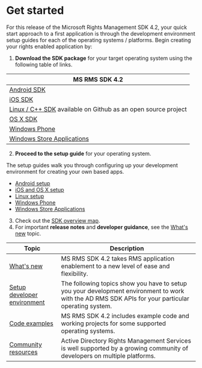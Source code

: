 ﻿
# Get started #

For this release of the Microsoft Rights Management SDK 4.2, your quick start approach to a first application is through the development environment setup guides for each of the operating systems / platforms. Begin creating your rights enabled application by:

1. **Download the SDK package** for your target operating system using the following table of links.

  |MS RMS SDK 4.2|
  |---------------|
  |[Android SDK](http://Go.Microsoft.Com/FWLink/p/?LinkId=404271)|
  |[iOS SDK](http://Go.Microsoft.Com/FWLink/p/?LinkId=404272)|
  |[Linux / C++ SDK](https://github.com/AzureAD/rms-sdk-for-cpp) available on Github as an open source project|
  |[OS X SDK](http://Go.Microsoft.Com/FWLink/p/?LinkId=404273)|
  |[Windows Phone](http://go.microsoft.com/fwlink/p/?LinkId=524758)|
  |[Windows Store Applications](http://go.microsoft.com/fwlink/p/?LinkID=526163)|

2. **Proceed to the setup guide** for your operating system.

  The setup guides walk you through configuring up your development environment for creating your own based apps.
  - [Android setup](android_sdk.md)
  - [iOS and OS X setup](ios_sdk.md)          
  - [Linux setup](linux_setup.md)              
  - [Windows Phone](windows_phone_apps.md)     
  - [Windows Store Applications](winrt_sdk.md)

3. Check out the [SDK overview map](api_reference-new.md).
4. For important **release notes** and **developer guidance**, see the [What's new](release_notes.md) topic.

  |Topic|Description|
  |-----|-----------|
  |[What's new](release_notes.md)|MS RMS SDK 4.2 takes RMS application enablement to a new level of ease and flexibility.|
  |[Setup developer environment](setup_developer_environment.md)|The following topics show you have to setup you your development environment to work with the AD RMS SDK APIs for your particular operating system.|
  |[Code examples](code_examples.md)|MS RMS SDK 4.2 includes example code and working projects for some supported operating systems.|
  |[Community resources](community_resources.md)|Active Directory Rights Management Services is well supported by a growing community of developers on multiple platforms.|
